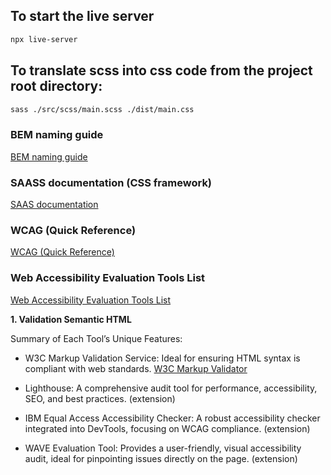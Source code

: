 ## To start the live server

```bash
npx live-server
```

## To translate scss into css code from the project root directory:
```bash
sass ./src/scss/main.scss ./dist/main.css
```

### BEM naming guide

[BEM naming guide](https://getbem.com/naming/)

### SAASS documentation (CSS framework)
[SAAS documentation](https://sass-lang.com/documentation/)

### WCAG (Quick Reference)
[WCAG (Quick Reference)](https://www.w3.org/WAI/WCAG22/quickref/?currentsidebar=%23col_customize)

### Web Accessibility Evaluation Tools List
[Web Accessibility Evaluation Tools List](https://www.w3.org/WAI/test-evaluate/tools/list/)

**1. Validation Semantic HTML**

Summary of Each Tool’s Unique Features:

* W3C Markup Validation Service: Ideal for ensuring HTML syntax is compliant with web standards. [W3C Markup Validator](https://validator.w3.org/)

* Lighthouse: A comprehensive audit tool for performance, accessibility, SEO, and best practices. (extension)

* IBM Equal Access Accessibility Checker: A robust accessibility checker integrated into DevTools, focusing on WCAG compliance. (extension)

* WAVE Evaluation Tool: Provides a user-friendly, visual accessibility audit, ideal for pinpointing issues directly on the page. (extension)

